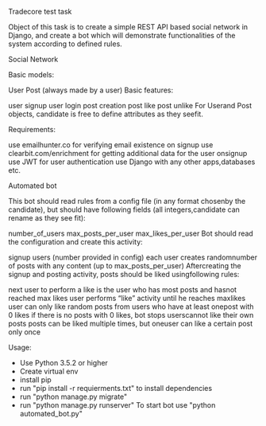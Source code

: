 Tradecore test task

Object of this task is to create a simple REST API based social network in Django, and create a bot which
will demonstrate functionalities of the system according to defined rules.

Social​ ​Network

Basic​ ​models:

User
Post​ ​(always​ ​made​ ​by​ ​a​ ​user)
Basic​ ​features:

user​ ​signup
user​ ​login
post​ ​creation
post​ ​like
post​ ​unlike
For​ ​User​ ​and​ ​Post​ ​objects,​ ​candidate​ ​is​ ​free​ ​to​ ​define​ ​attributes​ ​as​ ​they​ ​see​ ​fit.

Requirements:

use​ ​emailhunter.co​ ​for​ ​verifying​ ​email​ ​existence​ ​on​ ​signup
use​​ ​​clearbit.com/enrichment​​ ​for​ ​getting​ ​additional​ ​data​ ​for​ ​the​ ​user​ ​on​ ​signup
use​ ​JWT​ ​for​ ​user​ ​authentication
use​ ​Django​ ​with​ ​any​ ​other​ ​apps,​ ​databases​ ​etc.


Automated​ ​bot

This​ ​bot​ ​should​ ​read​ ​rules​ ​from​ ​a​ ​config​ ​file​ ​(in​ ​any​ ​format​ ​chosen​ ​by​ ​the​ ​candidate),​ ​but​ ​should​ ​have following​ ​fields​ ​(all​ ​integers,​ ​candidate​ ​can​ ​rename​ ​as​ ​they​ ​see​ ​fit):

number_of_users
max_posts_per_user
max_likes_per_user
Bot​ ​should​ ​read​ ​the​ ​configuration​ ​and​ ​create​ ​this​ ​activity:

signup​ ​users​ ​(number​ ​provided​ ​in​ ​config)
each​ ​user​ ​creates​ ​random​ ​number​ ​of​ ​posts​ ​with​ ​any​ ​content​ ​(up​ ​to​ ​max_posts_per_user)
After​ ​creating​ ​the​ ​signup​ ​and​ ​posting​ ​activity,​ ​posts​ ​should​ ​be​ ​liked​ ​using​ ​following​ ​rules:

next​ ​user​ ​to​ ​perform​ ​a​ ​like​ ​is​ ​the​ ​user​ ​who​ ​has​ ​most​ ​posts​ ​and​ ​has​ ​not​ ​reached​ ​max​ ​likes
user​ ​performs​ ​“like”​ ​activity​ ​until​ ​he​ ​reaches​ ​max​ ​likes
user​ ​can​ ​only​ ​like​ ​random​ ​posts​ ​from​ ​users​ ​who​ ​have​ ​at​ ​least​ ​one​ ​post​ ​with​ ​0​ ​likes
if​ ​there​ ​is​ ​no​ ​posts​ ​with​ ​0​ ​likes,​ ​bot​ ​stops
users​ ​cannot​ ​like​ ​their​ ​own​ ​posts
posts​ ​can​ ​be​ ​liked​ ​multiple​ ​times,​ ​but​ ​one​ ​user​ ​can​ ​like​ ​a​ ​certain​ ​post​ ​only​ ​once


Usage:
 - Use Python 3.5.2 or higher
 - Create virtual env
 - install pip
 - run "pip install -r requierments.txt" to install dependencies
 - run "python manage.py migrate"
 - run "python manage.py runserver"
 To start bot use "python automated_bot.py"
 
